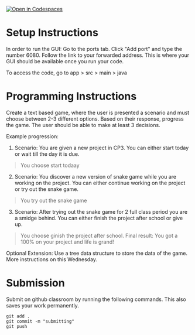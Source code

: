 [![Open in Codespaces](https://classroom.github.com/assets/launch-codespace-2972f46106e565e64193e422d61a12cf1da4916b45550586e14ef0a7c637dd04.svg)](https://classroom.github.com/open-in-codespaces?assignment_repo_id=20713786)
# Setup Instructions
In order to run the GUI:
Go to the ports tab. Click "Add port" and type the number 6080.
Follow the link to your forwarded address. This is where your GUI should be available once you run your code.

To access the code, go to app > src > main > java


# Programming Instructions

Create a text based game, where the user is presented a scenario and must choose between 2-3 different options. Based on their response, progress the game. The user should be able to make at least 3 decisions. 

Example progression:

1. Scenario: You are given a new project in CP3. You can either start today or wait till the day it is due. 
> You choose start todaay
2. Scenario: You discover a new version of snake game while you are working on the project. You can either continue working on the project or try out the snake game. 
>You try out the snake game
3. Scenario: After trying out the snake game for 2 full class period you are a smidge behind. You can either finish the project after school or give up. 
> You choose ginish the project after school.
Final result: You got a 100% on your project and life is grand!


Optional Extension: Use a tree data structure to store the data of the game. More instructions on this Wednesday. 


# Submission
 Submit on github classroom by running the following commands. This also saves your work permanently.

```
git add . 
git commit -m "submitting"
git push
```

